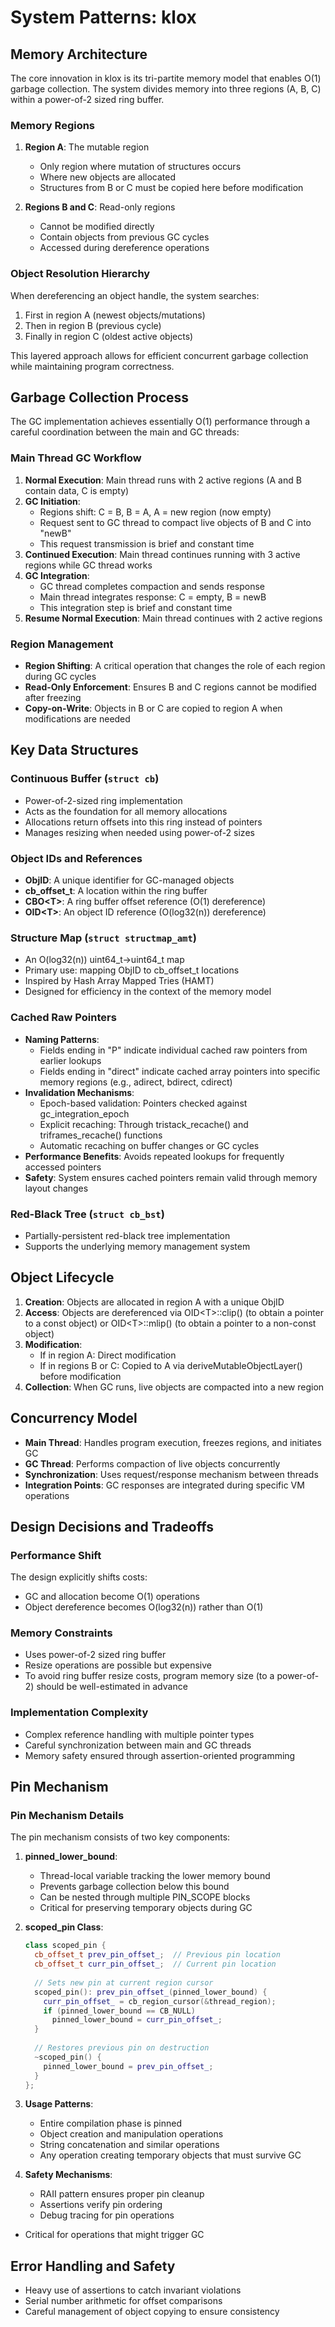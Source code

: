 # System Patterns: klox

## Memory Architecture

The core innovation in klox is its tri-partite memory model that enables O(1) garbage collection. The system divides memory into three regions (A, B, C) within a power-of-2 sized ring buffer.

### Memory Regions

1. **Region A**: The mutable region
   - Only region where mutation of structures occurs
   - Where new objects are allocated
   - Structures from B or C must be copied here before modification

2. **Regions B and C**: Read-only regions
   - Cannot be modified directly
   - Contain objects from previous GC cycles
   - Accessed during dereference operations

### Object Resolution Hierarchy

When dereferencing an object handle, the system searches:
1. First in region A (newest objects/mutations)
2. Then in region B (previous cycle)
3. Finally in region C (oldest active objects)

This layered approach allows for efficient concurrent garbage collection while maintaining program correctness.

## Garbage Collection Process

The GC implementation achieves essentially O(1) performance through a careful coordination between the main and GC threads:

### Main Thread GC Workflow

1. **Normal Execution**: Main thread runs with 2 active regions (A and B contain data, C is empty)
2. **GC Initiation**:
   - Regions shift: C = B, B = A, A = new region (now empty)
   - Request sent to GC thread to compact live objects of B and C into "newB"
   - This request transmission is brief and constant time
3. **Continued Execution**: Main thread continues running with 3 active regions while GC thread works
4. **GC Integration**:
   - GC thread completes compaction and sends response
   - Main thread integrates response: C = empty, B = newB
   - This integration step is brief and constant time
5. **Resume Normal Execution**: Main thread continues with 2 active regions

### Region Management

- **Region Shifting**: A critical operation that changes the role of each region during GC cycles
- **Read-Only Enforcement**: Ensures B and C regions cannot be modified after freezing
- **Copy-on-Write**: Objects in B or C are copied to region A when modifications are needed

## Key Data Structures

### Continuous Buffer (`struct cb`)

- Power-of-2-sized ring implementation
- Acts as the foundation for all memory allocations
- Allocations return offsets into this ring instead of pointers
- Manages resizing when needed using power-of-2 sizes

### Object IDs and References

- **ObjID**: A unique identifier for GC-managed objects
- **cb_offset_t**: A location within the ring buffer
- **CBO\<T>**: A ring buffer offset reference (O(1) dereference)
- **OID\<T>**: An object ID reference (O(log32(n)) dereference)

### Structure Map (`struct structmap_amt`)

- An O(log32(n)) uint64_t→uint64_t map
- Primary use: mapping ObjID to cb_offset_t locations
- Inspired by Hash Array Mapped Tries (HAMT)
- Designed for efficiency in the context of the memory model

### Cached Raw Pointers

- **Naming Patterns**:
  - Fields ending in "P" indicate individual cached raw pointers from earlier lookups
  - Fields ending in "direct" indicate cached array pointers into specific memory regions (e.g., adirect, bdirect, cdirect)
- **Invalidation Mechanisms**:
  - Epoch-based validation: Pointers checked against gc_integration_epoch
  - Explicit recaching: Through tristack_recache() and triframes_recache() functions
  - Automatic recaching on buffer changes or GC cycles
- **Performance Benefits**: Avoids repeated lookups for frequently accessed pointers
- **Safety**: System ensures cached pointers remain valid through memory layout changes

### Red-Black Tree (`struct cb_bst`)

- Partially-persistent red-black tree implementation
- Supports the underlying memory management system

## Object Lifecycle

1. **Creation**: Objects are allocated in region A with a unique ObjID
2. **Access**: Objects are dereferenced via OID\<T>::clip() (to obtain a pointer to a const object) or OID\<T>::mlip() (to obtain a pointer to a non-const object)
3. **Modification**:
   - If in region A: Direct modification
   - If in regions B or C: Copied to A via deriveMutableObjectLayer() before modification
4. **Collection**: When GC runs, live objects are compacted into a new region

## Concurrency Model

- **Main Thread**: Handles program execution, freezes regions, and initiates GC
- **GC Thread**: Performs compaction of live objects concurrently
- **Synchronization**: Uses request/response mechanism between threads
- **Integration Points**: GC responses are integrated during specific VM operations

## Design Decisions and Tradeoffs

### Performance Shift

The design explicitly shifts costs:
- GC and allocation become O(1) operations
- Object dereference becomes O(log32(n)) rather than O(1)

### Memory Constraints

- Uses power-of-2 sized ring buffer
- Resize operations are possible but expensive
- To avoid ring buffer resize costs, program memory size (to a power-of-2) should be well-estimated in advance

### Implementation Complexity

- Complex reference handling with multiple pointer types
- Careful synchronization between main and GC threads
- Memory safety ensured through assertion-oriented programming

## Pin Mechanism

### Pin Mechanism Details

The pin mechanism consists of two key components:

1. **pinned_lower_bound**:
   - Thread-local variable tracking the lower memory bound
   - Prevents garbage collection below this bound
   - Can be nested through multiple PIN_SCOPE blocks
   - Critical for preserving temporary objects during GC

2. **scoped_pin Class**:
   ```cpp
   class scoped_pin {
     cb_offset_t prev_pin_offset_;  // Previous pin location
     cb_offset_t curr_pin_offset_;  // Current pin location
     
     // Sets new pin at current region cursor
     scoped_pin(): prev_pin_offset_(pinned_lower_bound) {
       curr_pin_offset_ = cb_region_cursor(&thread_region);
       if (pinned_lower_bound == CB_NULL)
         pinned_lower_bound = curr_pin_offset_;
     }
     
     // Restores previous pin on destruction
     ~scoped_pin() {
       pinned_lower_bound = prev_pin_offset_;
     }
   };
   ```

3. **Usage Patterns**:
   - Entire compilation phase is pinned
   - Object creation and manipulation operations
   - String concatenation and similar operations
   - Any operation creating temporary objects that must survive GC

4. **Safety Mechanisms**:
   - RAII pattern ensures proper pin cleanup
   - Assertions verify pin ordering
   - Debug tracing for pin operations
- Critical for operations that might trigger GC

## Error Handling and Safety

- Heavy use of assertions to catch invariant violations
- Serial number arithmetic for offset comparisons
- Careful management of object copying to ensure consistency

